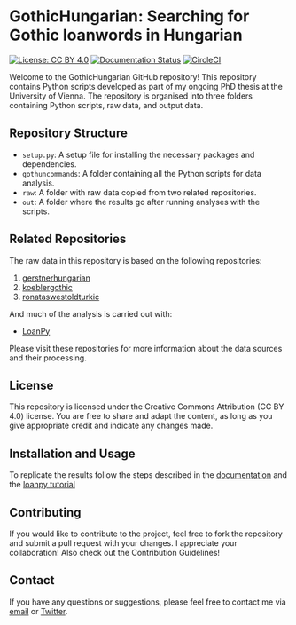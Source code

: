 # GothicHungarian: Searching for Gothic loanwords in Hungarian
[![License: CC BY 4.0](https://mirrors.creativecommons.org/presskit/buttons/88x31/svg/by.svg)](https://creativecommons.org/licenses/by/4.0/)
[![Documentation Status](https://readthedocs.org/projects/gothichungarian/badge/?version=latest)](https://gothichungarian.readthedocs.io/en/latest/?badge=latest)
[![CircleCI](https://dl.circleci.com/status-badge/img/gh/LoanpyDataHub/GothicHungarian/tree/main.svg?style=svg)](https://dl.circleci.com/status-badge/redirect/gh/LoanpyDataHub/GothicHungarian/tree/main)

Welcome to the GothicHungarian GitHub repository! This repository contains Python scripts developed as part of my ongoing PhD thesis at the University of Vienna. The repository is organised into three folders containing Python scripts, raw data, and output data.

## Repository Structure

- `setup.py`: A setup file for installing the necessary packages and dependencies.
- `gothuncommands`: A folder containing all the Python scripts for data analysis.
- `raw`: A folder with raw data copied from two related repositories.
- `out`: A folder where the results go after running analyses with the scripts.

## Related Repositories

The raw data in this repository is based on the following repositories:

1. [gerstnerhungarian](https://github.com/LoanpyDataHub/gerstnerhungarian)
2. [koeblergothic](https://github.com/LoanpyDataHub/koeblergothic)
3. [ronataswestoldturkic](https://github.com/LoanpyDataHub/ronataswestoldturkic)

And much of the analysis is carried out with:

- [LoanPy](https://github.com/LoanpyDataHub/loanpy)

Please visit these repositories for more information about the data sources and their processing.

## License

This repository is licensed under the Creative Commons Attribution (CC BY 4.0) license. You are free to share and adapt the content, as long as you give appropriate credit and indicate any changes made.

## Installation and Usage

To replicate the results follow the steps described in the [documentation](https://gothichungarian.readthedocs.io/en/latest/?badge=latest) and the [loanpy tutorial](https://loanpy.readthedocs.io/en/latest/tutorial.html)

## Contributing

If you would like to contribute to the project, feel free to fork the repository and submit a pull request with your changes. I appreciate your collaboration! Also check out the Contribution Guidelines!

## Contact

If you have any questions or suggestions, please feel free to contact me via [email](mailto:viktor_martinovic@$removethis$eva.mpg.de) or [Twitter](https://twitter.com/martino_vik).
